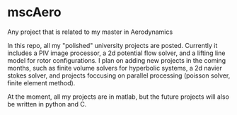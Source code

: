 # mscAero
Any project that is related to my master in Aerodynamics 

In this repo, all my "polished" university projects are posted. Currently it includes a PIV image processor, a 2d potential flow solver, and a lifting line model for rotor configurations. I plan on adding new projects in the coming months, such as finite volume solvers for hyperbolic systems, a 2d navier stokes solver, and projects foccusing on parallel processing (poisson solver, finite element method).

At the moment, all my projects are in matlab, but the future projects will also be written in python and C. 
